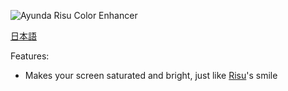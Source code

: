 ![Ayunda Risu Color Enhancer](https://github.com/user-attachments/assets/26e4f4c0-d8a6-47ea-9de8-6e3af5ea9b63)

[日本語](./README_JP.md)

Features: 
- Makes your screen saturated and bright, just like [Risu](https://hololive.hololivepro.com/talents/ayunda-risu/)'s smile
